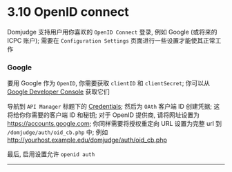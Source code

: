 # 3.10 OpenID connect

Domjudge 支持用户用你喜欢的 `OpenID Connect` 登录, 例如 Google (或将来的 ICPC 账户); 需要在 `Configuration Settings` 页面进行一些设置才能使其正常工作

### Google
要用 Google 作为 `OpenID`, 你需要获取 `clientID` 和 `clientSecret`; 你可以从 [Google Developer Console][gdc] 获取它们

导航到 `API Manager` 标题下的 [Credentials][cre]; 然后为 `OAth` 客户端 ID 创建凭据; 这将给你你需要的客户端 ID 和秘钥; 对于 OpenID 提供商, 请将网址设置为 <https://accounts.google.com>; 你同样需要将授权重定向 URL 设置为完整 url 到 `/domjudge/auth/oid_cb.php` 中; 例如 <http://yourhost.example.edu/domjudge/auth/oid_cb.php>

最后, 启用设置允许 `openid auth`

----

[cre]:https://console.developers.google.com/apis/credentials
[gdc]:https://console.developers.google.com/

